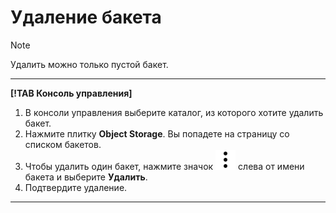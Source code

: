 # Удаление бакета

> [!NOTE]
>
> Удалить можно только пустой бакет.

---

**[!TAB Консоль управления]**

1. В консоли управления выберите каталог, из которого хотите удалить бакет.
1. Нажмите плитку **Object Storage**.
    Вы попадете на страницу со списком бакетов.
1. Чтобы удалить один бакет, нажмите значок ![image](../../../_assets/vertical-ellipsis.svg) слева от имени бакета и выберите **Удалить**.
1. Подтвердите удаление.

---

